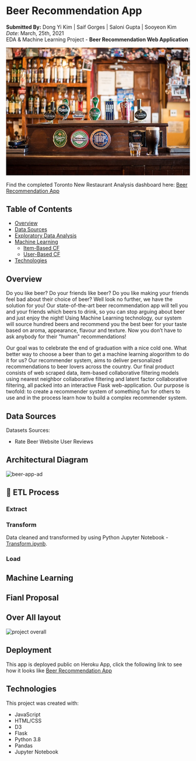# Beer Recommendation App

**Submitted By:** Dong Yi Kim | Saif Gorges | Saloni Gupta | Sooyeon Kim </br>
_Date_: March, 25th, 2021\
EDA & Machine Learning Project - **Beer Recommendation Web Application** <br/>

![beer readme1](./All-About-Beer/static/img/slide/slide2.jpg)

Find the completed Toronto New Restaurant Analysis dashboard here: [Beer Recommendation App](https://beer-recommendation-app.herokuapp.com/)


## Table of Contents
  * [Overview](#overview)
  * [Data Sources](#data-sources)
  * [Exploratory Data Analysis](#eda)
  * [Machine Learning](#machine-learning)
    * [Item-Based CF](#item-based)
    * [User-Based CF](#user-based)
  * [Technologies](#technologies)

## <a name="overview"></a>Overview
Do you like beer? Do your friends like beer? Do you like making your friends feel bad about their choice of beer? Well look no further, we have the solution for you!
Our state-of-the-art beer recommendation app will tell you and your friends which beers to drink, so you can stop arguing about beer and just enjoy the night!
Using Machine Learning technology, our system will source hundred beers and recommend you the best beer for your taste based on aroma, appearance, flavour and texture. 
Now you don’t have to ask anybody for their "human" recommendations!

Our goal was to celebrate the end of graduation with a nice cold one. What better way to choose a beer than to get a machine learning alogorithm to do it for us?
Our recommender system, aims to deliver personalized recommendations to beer lovers across the country. Our final product consists of web scraped data, item-based collaborative filtering models using nearest neighbor collaborative filtering and latent factor collaborative filtering, all packed into an interactive Flask web-application. 
Our purpose is twofold: to create a recommender system of something fun for others to use and in the process learn how to build a complex recommender system.
  
  
  ## <a name="data-sources"></a>Data Sources
  
 Datasets Sources:   
  * Rate Beer Website User Reviews 
  
  ## <a name="data-sources"></a> Architectural Diagram
  ![beer-app-ad](./)
  
  ## 🔭 ETL Process
  ### Extract
  
  ### Transform
  Data cleaned and transformed by using Python Jupyter Notebook - [Transform.ipynb](./All-About-Beer/data/Transform.ipynb).
  ### Load

  ## <a name="machine-learning"></a>Machine Learning

  
  ## <a name="final-proposal"></a>Fianl Proposal

  
 ## Over All layout
![project overall](./)

 ## Deployment
 This app is deployed public on Heroku App, click the following link to see how it looks like [Beer Recommendation App](https://beer-recommendation-app.herokuapp.com/)
 
 
## <a name="technologies">Technologies</a>
This project was created with:
* JavaScript
* HTML/CSS
* D3
* Flask
* Python 3.8
* Pandas
* Jupyter Notebook

